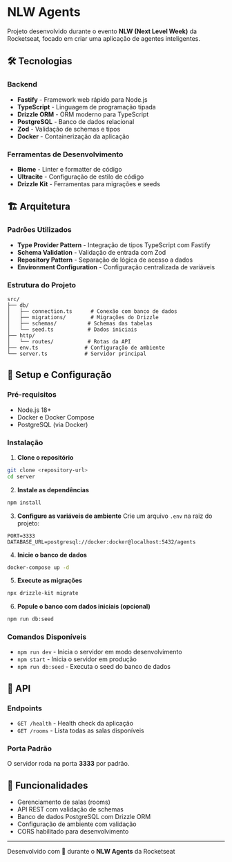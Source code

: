 # NLW Agents

Projeto desenvolvido durante o evento **NLW (Next Level Week)** da Rocketseat, focado em criar uma aplicação de agentes inteligentes.

## 🛠️ Tecnologias

### Backend
- **Fastify** - Framework web rápido para Node.js
- **TypeScript** - Linguagem de programação tipada
- **Drizzle ORM** - ORM moderno para TypeScript
- **PostgreSQL** - Banco de dados relacional
- **Zod** - Validação de schemas e tipos
- **Docker** - Containerização da aplicação

### Ferramentas de Desenvolvimento
- **Biome** - Linter e formatter de código
- **Ultracite** - Configuração de estilo de código
- **Drizzle Kit** - Ferramentas para migrações e seeds

## 🏗️ Arquitetura

### Padrões Utilizados
- **Type Provider Pattern** - Integração de tipos TypeScript com Fastify
- **Schema Validation** - Validação de entrada com Zod
- **Repository Pattern** - Separação de lógica de acesso a dados
- **Environment Configuration** - Configuração centralizada de variáveis

### Estrutura do Projeto
```
src/
├── db/
│   ├── connection.ts      # Conexão com banco de dados
│   ├── migrations/        # Migrações do Drizzle
│   ├── schemas/          # Schemas das tabelas
│   └── seed.ts           # Dados iniciais
├── http/
│   └── routes/           # Rotas da API
├── env.ts               # Configuração de ambiente
└── server.ts            # Servidor principal
```

## 🚀 Setup e Configuração

### Pré-requisitos
- Node.js 18+
- Docker e Docker Compose
- PostgreSQL (via Docker)

### Instalação

1. **Clone o repositório**
```bash
git clone <repository-url>
cd server
```

2. **Instale as dependências**
```bash
npm install
```

3. **Configure as variáveis de ambiente**
Crie um arquivo `.env` na raiz do projeto:
```env
PORT=3333
DATABASE_URL=postgresql://docker:docker@localhost:5432/agents
```

4. **Inicie o banco de dados**
```bash
docker-compose up -d
```

5. **Execute as migrações**
```bash
npx drizzle-kit migrate
```

6. **Popule o banco com dados iniciais (opcional)**
```bash
npm run db:seed
```

### Comandos Disponíveis

- `npm run dev` - Inicia o servidor em modo desenvolvimento
- `npm start` - Inicia o servidor em produção
- `npm run db:seed` - Executa o seed do banco de dados

## 📡 API

### Endpoints
- `GET /health` - Health check da aplicação
- `GET /rooms` - Lista todas as salas disponíveis

### Porta Padrão
O servidor roda na porta **3333** por padrão.

## 🎯 Funcionalidades

- Gerenciamento de salas (rooms)
- API REST com validação de schemas
- Banco de dados PostgreSQL com Drizzle ORM
- Configuração de ambiente com validação
- CORS habilitado para desenvolvimento

---

Desenvolvido com 💜 durante o **NLW Agents** da Rocketseat 